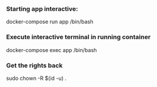 ### Starting app interactive:
docker-compose run app /bin/bash

### Execute interactive terminal in running container
docker-compose exec app /bin/bash

### Get the rights back
sudo chown -R $(id -u) .